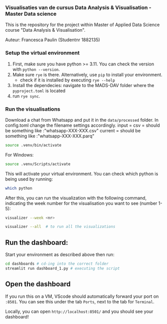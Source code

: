 ### Visualisaties van de cursus Data Analysis & Visualisation - Master Data science


This is the repository for the project within Master of Applied Data Science course "Data Analysis & Visualisation".

Auteur: Francesca Paulin (Studentnr 1882135)

### Setup the virtual environment
1. First, make sure you have python >= 3.11. You can check the version with `python --version`.
2. Make sure `rye` is there. Alternatively, use `pip` to install your environment.
    - check if it is installed by executing `rye --help`
3. Install the dependecies: navigate to the MADS-DAV folder where the `pyproject.toml` is located 
4. run `rye sync`.


### Run the visualisations

Download a chat from Whatsapp and put it in the `data/processed` folder.
In config.toml change the filename settings accordingly. 
input = <name of the source file>
csv = <name of the csv file> should be something like :"whatsapp-XXX-XXX.csv"
current = <name of the parq file> should be something like :"whatsapp-XXX-XXX.parq"

```bash
source .venv/bin/activate
```
For Windows:

```bash
source .venv/Scripts/activate
```

This will activate your virtual environment.
You can check which python is being used by running:
```bash
which python
```

After this, you can run the visualization with the following command, indicating the week number for the visualisation you want to see (number 1-5):

```bash
visualizer --week <nr>
```

```bash
visualizer --all  # to run all the visualizations
```


## Run the dashboard:


Start your environment as described above then run:
```bash
cd dashboards # cd-ing into the correct folder
streamlit run dashboard_1.py # executing the script
```

## Open the dashboard
If you run this on a VM, VScode should automatically forward your port on `:8501`. You can see this under the tab `Ports`, next to the tab for `Terminal`.

Locally, you can open `http://localhost:8501/` and you should see your dashboard!